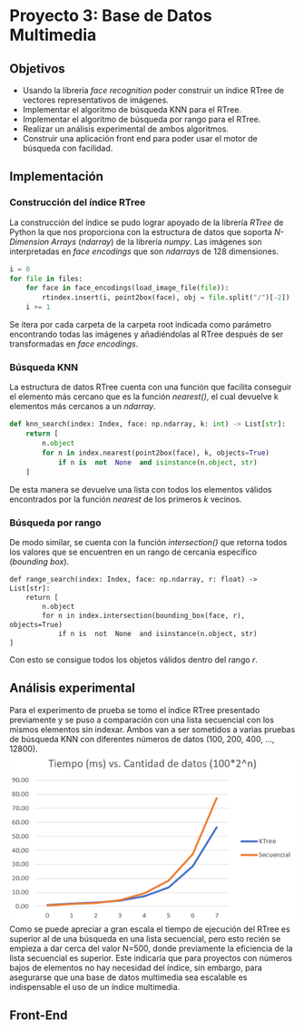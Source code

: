 # Proyecto 3: Base de Datos Multimedia
## Objetivos
* Usando la librería _face recognition_ poder construir un índice RTree de vectores representativos de imágenes.
* Implementar el algoritmo de búsqueda KNN para el RTree. 
* Implementar el algoritmo de búsqueda por rango para el RTree.
* Realizar un análisis experimental de ambos algoritmos.
* Construir una aplicación front end para poder usar el motor de búsqueda con facilidad.
## Implementación
### Construcción del índice RTree
La construcción del índice se pudo lograr apoyado de la librería _RTree_ de Python la que nos proporciona con la estructura de datos que soporta _N-Dimension Arrays_ (_ndarray_) de la librería _numpy_. Las imágenes son interpretadas en _face encodings_ que son _ndarrays_ de 128 dimensiones.
```python
i = 0
for file in files:
	for face in face_encodings(load_image_file(file)):
		rtindex.insert(i, point2box(face), obj = file.split("/")[-2])
	i += 1
```
Se itera por cada carpeta de la carpeta root indicada como parámetro encontrando todas las imágenes y añadiéndolas al RTree después de ser transformadas en _face encodings_.
### Búsqueda KNN
La estructura de datos RTree cuenta con una función que facilita conseguir el elemento más cercano que es la función _nearest()_, el cual devuelve k elementos más cercanos a un _ndarray_.
```python
def knn_search(index: Index, face: np.ndarray, k: int) -> List[str]:
	return [
		n.object
		for n in index.nearest(point2box(face), k, objects=True)
			if n is  not  None  and isinstance(n.object, str)
	]
```
De esta manera se devuelve una lista con todos los elementos válidos encontrados por la función _nearest_ de los primeros _k_ vecinos.
### Búsqueda por rango
De modo similar, se cuenta con la función _intersection()_ que retorna todos los valores que se encuentren en un rango de cercanía específico (_bounding box_).
```
def range_search(index: Index, face: np.ndarray, r: float) -> List[str]:
	return [
		n.object
		for n in index.intersection(bounding_box(face, r), objects=True)
			if n is  not  None  and isinstance(n.object, str)
]
```
Con esto se consigue todos los objetos válidos dentro del rango _r_.
## Análisis experimental
Para el experimento de prueba se tomo el índice RTree presentado previamente y se puso a comparación con una lista secuencial con los mismos elementos sin indexar. Ambos van a ser sometidos a varias pruebas de búsqueda KNN con diferentes números de datos (100, 200, 400, ..., 12800). 
![KNN RTree vs Secuencial](images/image1.PNG)
Como se puede apreciar a gran escala el tiempo de ejecución del RTree es superior al de una búsqueda en una lista secuencial, pero esto recién se empieza a dar cerca del valor N=500, donde previamente la eficiencia de la lista secuencial es superior. Este indicaría que para proyectos con números bajos de elementos no hay necesidad del índice, sin embargo, para asegurarse que una base de datos multimedia sea escalable es indispensable el uso de un índice multimedia.
## Front-End
